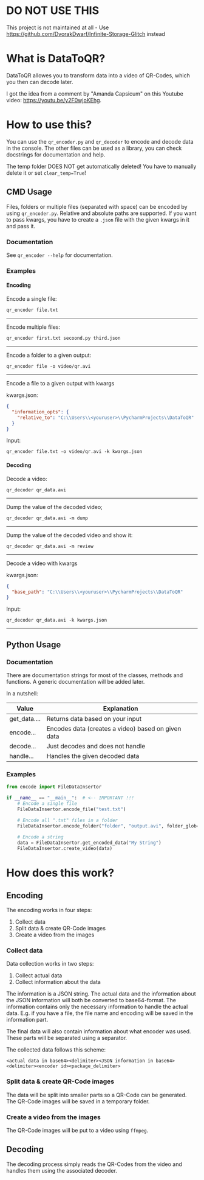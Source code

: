 # DO NOT USE THIS

This project is not maintained at all - Use https://github.com/DvorakDwarf/Infinite-Storage-Glitch instead


# What is DataToQR?
DataToQR allowes you to transform data into a video of QR-Codes, which you then can decode later.

I got the idea from a comment by "Amanda Capsicum" on this Youtube video: https://youtu.be/y2F0wjoKEhg.

# How to use this?
You can use the `qr_encoder.py` and `qr_decoder` to encode and decode data
in the console. The other files can be used as a library, you can check
docstrings for documentation and help.

The temp folder DOES NOT get automatically deleted! You have to
manually delete it or set `clear_temp=True`!

## CMD Usage
Files, folders or multiple files (separated with space) can be encoded by using 
`qr_encoder.py`. Relative and absolute paths are supported. If you want to
pass kwargs, you have to create a `.json` file with the given kwargs
in it and pass it.
### Documentation
See `qr_encoder --help` for documentation.

### Examples
#### Encoding
Encode a single file:
```commandline
qr_encoder file.txt
```
---
Encode multiple files:
```commandline
qr_encoder first.txt secoond.py third.json
```
---
Encode a folder to a given output:
```commandline
qr_encoder file -o video/qr.avi
```
---
Encode a file to a given output with kwargs

kwargs.json:
```json
{
  "information_opts": {
    "relative_to": "C:\\Users\\<youruser>\\PycharmProjects\\DataToQR"
  }
}
```
Input:
```commandline
qr_encoder file.txt -o video/qr.avi -k kwargs.json
```
#### Decoding
Decode a video:
```commandline
qr_decoder qr_data.avi
```
---
Dump the value of the decoded video;
```commandline
qr_decoder qr_data.avi -m dump
```
---
Dump the value of the decoded video and show it:
```commandline
qr_decoder qr_data.avi -m review
```
---
Decode a video with kwargs

kwargs.json:
```json
{
  "base_path": "C:\\Users\\<youruser>\\PycharmProjects\\DataToQR"
}
```
Input:
```commandline
qr_decoder qr_data.avi -k kwargs.json
```
---
## Python Usage
### Documentation
There are documentation strings for most of the classes, methods and
functions. A generic documentation will be added later.

In a nutshell:

| Value        	| Explanation                                        	|
|--------------	|----------------------------------------------------	|
| get_data.... 	| Returns data based on your input                   	|
| encode...    	| Encodes data (creates a video) based on given data 	|
| decode...    	| Just decodes and does not handle                   	|
| handle...    	| Handles the given decoded data                     	|

### Examples
```python
from encode import FileDataInsertor

if __name__ == "__main__":  # <-- IMPORTANT !!!
    # Encode a single file
    FileDataInsertor.encode_file("test.txt")

    # Encode all ".txt" files in a folder
    FileDataInsertor.encode_folder("folder", "output.avi", folder_glob="*.txt")
    
    # Encode a string
    data = FileDataInsertor.get_encoded_data("My String")
    FileDataInsertor.create_video(data)
```

# How does this work?
## Encoding
The encoding works in four steps:
1. Collect data
3. Split data & create QR-Code images
4. Create a video from the images
### Collect data
Data collection works in two steps:
1. Collect actual data
2. Collect information about the data

The information is a JSON string. The actual data and the information about 
the JSON information will both be converted to base64-format. The information
contains only the necessary information to handle the actual data.
E.g. if you have a file, the file name and encoding will be saved in the
information part.

The final data will also contain information about what encoder was used.
These parts will be separated using a separator.

The collected data follows this scheme:
```
<actual data in base64><delimiter><JSON information in base64><delimiter><encoder id><package_delimiter>
```
### Split data & create QR-Code images
The data will be split into smaller parts so a QR-Code can be generated.
The QR-Code images will be saved in a temporary folder.
### Create a video from the images
The QR-Code images will be put to a video using `ffmpeg`.
## Decoding
The decoding process simply reads the QR-Codes from the video and handles 
them using the associated decoder.
